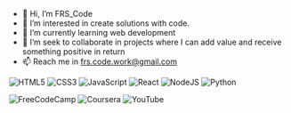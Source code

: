- 👋 Hi, I’m FRS_Code
- 👀 I’m interested in create solutions with code.
- 🌱 I’m currently learning web development 
- 💞️ I’m seek to collaborate in projects where I can add value and receive something positive in return<br/>
- 📫 Reach me in frs.code.work@gmail.com

![HTML5](https://img.shields.io/badge/html5-%23E34F26.svg?style=for-the-badge&logo=html5&logoColor=white)
![CSS3](https://img.shields.io/badge/css3-%231572B6.svg?style=for-the-badge&logo=css3&logoColor=white)
![JavaScript](https://img.shields.io/badge/javascript-%23323330.svg?style=for-the-badge&logo=javascript&logoColor=%23F7DF1E)
![React](https://img.shields.io/badge/react-%2320232a.svg?style=for-the-badge&logo=react&logoColor=%2361DAFB)
![NodeJS](https://img.shields.io/badge/node.js-6DA55F?style=for-the-badge&logo=node.js&logoColor=white)
![Python](https://img.shields.io/badge/python-3670A0?style=for-the-badge&logo=python&logoColor=ffdd54)

![FreeCodeCamp](https://img.shields.io/badge/Freecodecamp-%23123.svg?&style=for-the-badge&logo=freecodecamp&logoColor=green)
![Coursera](https://img.shields.io/badge/Coursera-%230056D2.svg?style=for-the-badge&logo=Coursera&logoColor=white)
![YouTube](https://img.shields.io/badge/YouTube-%23FF0000.svg?style=for-the-badge&logo=YouTube&logoColor=white)


<!---
facurs/facurs is a ✨ special ✨ repository because its `README.md` (this file) appears on your GitHub profile.
You can click the Preview link to take a look at your changes.
https://ileriayo.github.io/markdown-badges/
--->
